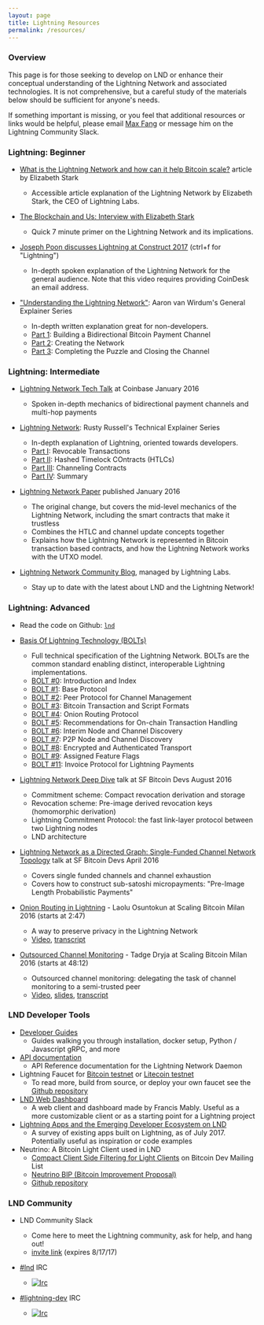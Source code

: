 ```yaml
---
layout: page
title: Lightning Resources
permalink: /resources/
---
```


### Overview

This page is for those seeking to develop on LND or enhance their conceptual
understanding of the Lightning Network and associated technologies. It is not
comprehensive, but a careful study of the materials below should be sufficient
for anyone's needs.

If something important is missing, or you feel that additional resources or
links would be helpful, please email [Max
Fang](mailto:max@lightning.engineering) or message him on the Lightning
Community Slack.

### Lightning: Beginner

* [What is the Lightning Network and how can it help Bitcoin scale?](https://coincenter.org/entry/what-is-the-lightning-network)
  article by Elizabeth Stark
  * Accessible article explanation of the Lightning Network by Elizabeth Stark,
    the CEO of Lightning Labs.

* [The Blockchain and Us: Interview with Elizabeth Stark](https://www.youtube.com/watch?v=a3HulqfzyYE)
  * Quick 7 minute primer on the Lightning Network and its implications.

* [Joseph Poon discusses Lightning
  at Construct 2017](http://www.coindesk.com/events/construct-2017/videos/)
  (ctrl+f for "Lightning")
  * In-depth spoken explanation of the Lightning Network for the general
    audience. Note that this video requires providing CoinDesk an email address.

* ["Understanding the Lightning
  Network"](https://bitcoinmagazine.com/articles/understanding-the-lightning-network-part-building-a-bidirectional-payment-channel-1464710791/):
  Aaron van Wirdum's General Explainer Series
  * In-depth written explanation great for non-developers.
  * [Part 1](https://bitcoinmagazine.com/articles/understanding-the-lightning-network-part-building-a-bidirectional-payment-channel-1464710791/):
    Building a Bidirectional Bitcoin Payment Channel
  * [Part 2](https://bitcoinmagazine.com/articles/understanding-the-lightning-network-part-creating-the-network-1465326903/):
    Creating the Network
  * [Part 3](https://bitcoinmagazine.com/articles/understanding-the-lightning-network-part-completing-the-puzzle-and-closing-the-channel-1466178980/):
    Completing the Puzzle and Closing the Channel

### Lightning: Intermediate

* [Lightning Network Tech
  Talk](https://www.youtube.com/watch?v=wIhAmTqXhZQ) at Coinbase January
  2016
  * Spoken in-depth mechanics of bidirectional payment channels and multi-hop
    payments

* [Lightning Network](https://bitcoinmagazine.com/articles/understanding-the-lightning-network-part-building-a-bidirectional-payment-channel-1464710791/):
  Rusty Russell's Technical Explainer Series
  * In-depth explanation of Lightning, oriented towards developers.
  * [Part I](https://rusty.ozlabs.org/?p=450): Revocable Transactions
  * [Part II](https://rusty.ozlabs.org/?p=462): Hashed Timelock COntracts (HTLCs)
  * [Part III](https://rusty.ozlabs.org/?p=467): Channeling Contracts
  * [Part IV](https://rusty.ozlabs.org/?p=477): Summary

* [Lightning Network Paper](https://lightning.network/lightning-network-paper.pdf)
  published January 2016
  * The original change, but covers the mid-level mechanics of the Lightning
    Network, including the smart contracts that make it trustless
  * Combines the HTLC and channel update concepts together
  * Explains how the Lightning Network is represented in Bitcoin transaction
    based contracts, and how the Lightning Network works with the UTXO model.

* [Lightning Network Community Blog](http://lightning.community), managed by
  Lightning Labs.
  * Stay up to date with the latest about LND and the Lightning Network!

### Lightning: Advanced

* Read the code on Github: [`lnd`](https://github.com/lightningnetwork/lnd)

* [Basis Of Lightning
  Technology (BOLTs)](https://github.com/lightningnetwork/lightning-rfc/blob/master/00-introduction.md)
  * Full technical specification of the Lightning Network. BOLTs are the
    common standard enabling distinct, interoperable Lightning implementations.
  * [BOLT #0](https://github.com/lightningnetwork/lightning-rfc/blob/master/00-introduction.md):
    Introduction and Index
  * [BOLT #1](https://github.com/lightningnetwork/lightning-rfc/blob/master/01-messaging.md):
    Base Protocol
  * [BOLT #2](https://github.com/lightningnetwork/lightning-rfc/blob/master/02-peer-protocol.md):
    Peer Protocol for Channel Management
  * [BOLT #3](https://github.com/lightningnetwork/lightning-rfc/blob/master/03-transactions.md):
    Bitcoin Transaction and Script Formats
  * [BOLT #4](https://github.com/lightningnetwork/lightning-rfc/blob/master/04-onion-routing.md):
    Onion Routing Protocol
  * [BOLT #5](https://github.com/lightningnetwork/lightning-rfc/blob/master/05-onchain.md):
    Recommendations for On-chain Transaction Handling
  * [BOLT #6](https://github.com/lightningnetwork/lightning-rfc/blob/master/06-irc-announcements.md):
    Interim Node and Channel Discovery
  * [BOLT #7](https://github.com/lightningnetwork/lightning-rfc/blob/master/07-routing-gossip.md):
    P2P Node and Channel Discovery
  * [BOLT #8](https://github.com/lightningnetwork/lightning-rfc/blob/master/08-transport.md):
    Encrypted and Authenticated Transport
  * [BOLT #9](https://github.com/lightningnetwork/lightning-rfc/blob/master/09-features.md):
    Assigned Feature Flags
  * [BOLT #11](https://github.com/lightningnetwork/lightning-rfc/blob/master/11-payment-encoding.md):
    Invoice Protocol for Lightning Payments

* [Lightning Network Deep
  Dive](https://www.youtube.com/watch?v=b_szGaaPPFk) talk at SF Bitcoin Devs
  August 2016
  * Commitment scheme: Compact revocation derivation and storage
  * Revocation scheme: Pre-image derived revocation keys (homomorphic
    derivation)
  * Lightning Commitment Protocol: the fast link-layer protocol between two
    Lightning nodes
  * LND architecture

* [Lightning Network as a Directed Graph: Single-Funded Channel Network
  Topology](https://www.youtube.com/watch?v=-lgYYz3y_hY) talk at SF Bitcoin Devs
  April 2016 
  * Covers single funded channels and channel exhaustion
  * Covers how to construct sub-satoshi micropayments: "Pre-Image Length
    Probabilistic Payments"

* [Onion Routing in Lightning](https://youtu.be/Gzg_u9gHc5Q?t=2m47s) - Laolu
  Osuntokun at Scaling Bitcoin Milan 2016 (starts at 2:47)
  * A way to preserve privacy in the Lightning Network
  * [Video](https://youtu.be/Gzg_u9gHc5Q?t=2m47s),
    [transcript](https://scalingbitcoin.org/transcript/milan2016/onion-routing-in-lightning)

* [Outsourced Channel Monitoring](https://youtu.be/Gzg_u9gHc5Q?t=48m12s) - Tadge
  Dryja at Scaling Bitcoin Milan 2016 (starts at 48:12)
  * Outsourced channel monitoring: delegating the task of channel monitoring to
    a semi-trusted peer
  * [Video](https://youtu.be/Gzg_u9gHc5Q?t=48m12s), [slides](https://scalingbitcoin.org/milan2016/presentations/D1%20-%208%20-%20Tadge%20Dryja.pdf), [transcript](https://scalingbitcoin.org/transcript/milan2016/unlinkable-outsourced-channel-monitoring)

### LND Developer Tools

* [Developer Guides](/guides/)
  * Guides walking you through installation, docker setup, Python / Javascript
    gRPC, and more
* [API documentation](https://api.lightning.community)
  * API Reference documentation for the Lightning Network Daemon
* Lightning Faucet for [Bitcoin testnet](https://faucet.lightning.community/) or
  [Litecoin testnet](https://ltc.faucet.lightning.community/)
  * To read more, build from source, or deploy your own faucet see the [Github
    repository](https://github.com/lightninglabs/lightning-faucet)
* [LND Web Dashboard](https://github.com/mably/lncli-web)
  * A web client and dashboard made by Francis Mably. Useful as a more
    customizable client or as a starting point for a Lightning project
* [Lightning Apps and the Emerging Developer Ecosystem on LND](http://lightning.community/software/lnd/lightning/2017/07/05/emerging-lightning-developer-ecosystem/)
  * A survey of existing apps built on Lightning, as of July 2017. Potentially
    useful as inspiration or code examples
* Neutrino: A Bitcoin Light Client used in LND
  * [Compact Client Side Filtering for Light Clients](https://lists.linuxfoundation.org/pipermail/bitcoin-dev/2017-June/014474.html)
    on Bitcoin Dev Mailing List
  * [Neutrino BIP (Bitcoin Improvement Proposal)](https://github.com/Roasbeef/bips/blob/master/gcs_light_client.mediawiki)
  * [Github repository](https://github.com/lightninglabs/neutrino)

### LND Community

* LND Community Slack
  * Come here to meet the Lightning community, ask for help, and hang out!
  * [invite link](https://join.slack.com/t/lightningcommunity/shared_invite/MjE0NDkzNDM5NzQ3LTE1MDA0MjE0NzctODNlZDlmNWYzOA)
    (expires 8/17/17)

* [#lnd](https://webchat.freenode.net/?channels=lnd) IRC
  * [![Irc](https://img.shields.io/badge/chat-on%20freenode-brightgreen.svg)](https://webchat.freenode.net/?channels=lnd)

* [#lightning-dev](https://webchat.freenode.net/?channels=lightning-dev) IRC
  * [![Irc](https://img.shields.io/badge/chat-on%20freenode-brightgreen.svg)](https://webchat.freenode.net/?channels=lightning-dev)
